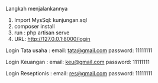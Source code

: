 Langkah menjalankannya
1. Import MysSql: kunjungan.sql
2. composer install
3. run : php artisan serve
4. URL: http://127.0.0.1:8000/login


Login Tata usaha : 
email: tata@gmail.com
password: 11111111

Login Keuangan : 
email: keu@gmail.com
password: 11111111

Login Reseptionis : 
email: res@gmail.com
password: 11111111
